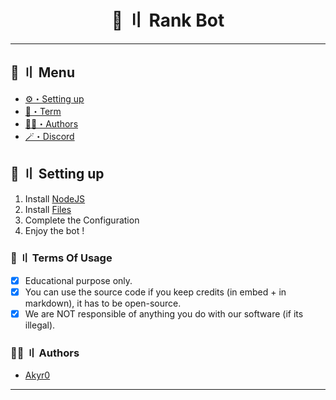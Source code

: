 <h1 align="center">
 📝 〢 Rank Bot
</h1>

---
## <a id="menu"></a>🍃 〢 Menu

- [⚙️・Setting up](#setup)
- [💼・Term](#terms)
- [🕵️‍♂️・Authors](#authors)
- [🪄・Discord](https://discord.gg/uhq)

## <a id="setup"></a> 📁 〢 Setting up

1. Install [NodeJS](https://nodejs.org/)
2. Install [Files](https://github.com/akry0dev/rank-bot)
3. Complete the Configuration
5. Enjoy the bot !

### <a id="terms"></a>💼 〢 Terms Of Usage

- [x] Educational purpose only.
- [x] You can use the source code if you keep credits (in embed + in markdown), it has to be open-source.
- [x] We are NOT responsible of anything you do with our software (if its illegal).

### <a id="authors"></a>🕵️‍♂️ 〢 Authors
- [Akyr0](https://github.com/akyr0dev)

---
